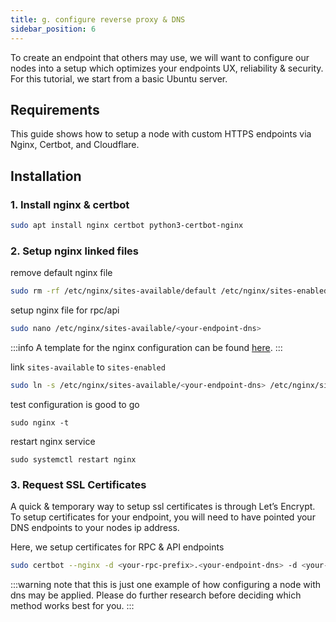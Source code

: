 ```yaml
---
title: g. configure reverse proxy & DNS
sidebar_position: 6
---
```

To create an endpoint that others may use, we will want to configure our nodes into a setup which optimizes your endpoints UX, reliability & security. For this tutorial, we start from a basic Ubuntu server. 

## Requirements
This guide shows how to setup a node with custom HTTPS endpoints via Nginx, Certbot, and Cloudflare. 

## Installation

### 1.  Install nginx & certbot
```sh
sudo apt install nginx certbot python3-certbot-nginx
```

### 2. Setup nginx linked files

remove default nginx file
```sh
sudo rm -rf /etc/nginx/sites-available/default /etc/nginx/sites-enabled/default
```

setup nginx file for rpc/api
```sh
sudo nano /etc/nginx/sites-available/<your-endpoint-dns>
```

:::info
A template for the nginx configuration can be found [here](https://github.com/permissionlessweb/o-line-playbook/blob/main/nginx/sites-available/rpc-api-grpc-peer).
:::

link `sites-available` to `sites-enabled` 
```sh 
sudo ln -s /etc/nginx/sites-available/<your-endpoint-dns> /etc/nginx/sites-enabled/
```

test configuration is good to go
```
sudo nginx -t 
```

restart nginx service
```
sudo systemctl restart nginx
```

### 3. Request SSL Certificates 

A quick & temporary way to setup ssl certificates is through Let’s Encrypt. To setup certificates for your endpoint, you will need to have pointed your DNS endpoints to your nodes ip address. 

Here, we setup certificates for RPC & API endpoints

```sh
sudo certbot --nginx -d <your-rpc-prefix>.<your-endpoint-dns> -d <your-api-prefix>.<your-endpoint-dns>
```


:::warning
note that this is just one example of how configuring a node with dns may be applied. Please do further research before deciding which method works best for you.
:::